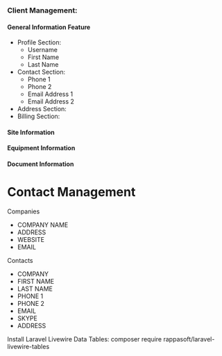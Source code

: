 ### Client Management:

#### General Information **Feature**
- Profile Section:
  - Username
  - First Name
  - Last Name
- Contact Section:
  - Phone 1
  - Phone 2
  - Email Address 1
  - Email Address 2
- Address Section:
- Billing Section:

#### Site Information
#### Equipment Information
#### Document Information


# Contact Management

Companies

-   COMPANY NAME
-   ADDRESS
-   WEBSITE
-   EMAIL

Contacts

-   COMPANY
-   FIRST NAME
-   LAST NAME
-   PHONE 1
-   PHONE 2
-   EMAIL
-   SKYPE
-   ADDRESS

Install Laravel Livewire Data Tables:
composer require rappasoft/laravel-livewire-tables
